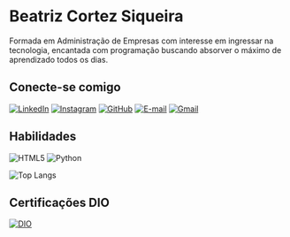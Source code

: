 # Beatriz Cortez Siqueira  
Formada em Administração de Empresas com interesse em ingressar na tecnologia, encantada com programação buscando absorver o máximo de aprendizado todos os dias. 
## Conecte-se comigo
[![LinkedIn](https://img.shields.io/badge/LinkedIn-0077B5?style=for-the-badge&logo=linkedin&logoColor=white)](https://www.linkedin.com/in/beatriz-cortez-siqueira/) [![Instagram](https://img.shields.io/badge/-Instagram-%23E4405F?style=for-the-badge&logo=instagram&logoColor=white)](https://www.instagram.com/beatrizsiqueira?igsh=bHVtM20ybm8ybHho&utm_-source/=qr) [![GitHub](https://img.shields.io/badge/GitHub-100000?style=for-the-badge&logo=github&logoColor=white)](https://github.com/bea-trizsiqueira) [![E-mail](https://img.shields.io/badge/-Email-000?style=for-the-badge&logo=microsoft-outlook&logoColor=007BFF)](mailto:bia.cortez2@hotmail.com) 	[![Gmail](https://img.shields.io/badge/Gmail-333333?style=for-the-badge&logo=gmail&logoColor=red)](mailto:alesesc5@gmail.com)
## Habilidades
![HTML5](https://img.shields.io/badge/HTML5-E34F26?style=for-the-badge&logo=html5&logoColor=white) ![Python](https://img.shields.io/badge/python-3670A0?style=for-the-badge&logo=python&logoColor=ffdd54)

![Top Langs](https://github-readme-stats-git-masterrstaa-rickstaa.vercel.app/api/top-langs/?username=e&layout=compact&bg_color=000&border_color=30A3DC&title_color=E94D5F&text_color=FFF)

## Certificações DIO
[![DIO](https://img.shields.io/badge/Dio-7289DA?style=for-the-badge&logo=discord&logoColor=white)](https://web.dio.me/users/bia.cortez2)
